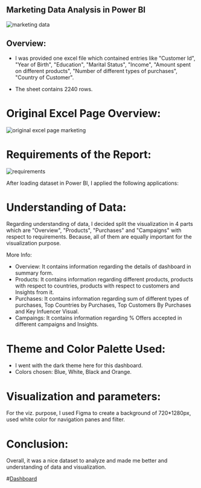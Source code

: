 ## Marketing Data Analysis in Power BI

![marketing data](https://user-images.githubusercontent.com/72240938/189922902-eada275a-a833-4e8f-9c80-c17dfd35ebb7.png)

## Overview: 

* I was provided one excel file which contained entries like "Customer Id", "Year of Birth", "Education", "Marital Status", "Income", "Amount spent on different products",
"Number of different types of purchases", "Country of Customer".

* The sheet contains 2240 rows.

# Original Excel Page Overview:

![original excel page marketing](https://user-images.githubusercontent.com/72240938/189924731-3bde0a35-5921-4afd-821e-cfd1ab92c59a.png)


# Requirements of the Report:
![requirements](https://user-images.githubusercontent.com/72240938/189925091-18ae5d8f-b50c-447d-b543-f88597c2dbd7.png)

After loading dataset in Power BI, I applied the following applications:

# Understanding of Data:

Regarding understanding of data, I decided split the visualization in 4 parts which are "Overview", "Products", "Purchases" and "Campaigns" with respect to requirements.
Because, all of them are equally important for the visualization purpose.

More Info:

* Overview: It contains information regarding the details of dashboard in summary form.
* Products: It contains information regarding different products, products with respect to countries, products with respect to customers and Insights from it.
* Purchases: It contains information regarding sum of different types of purchases, Top Countries by Purchases, Top Customers By Purchases and Key Infuencer Visual.
* Campaings: It contains information regarding % Offers accepted in different campaigns and Insights.

# Theme and Color Palette Used:

* I went with the dark theme here for this dashboard.
* Colors chosen: Blue, White, Black and Orange.

# Visualization and parameters:

For the viz. purpose, I used Figma to create a background of 720*1280px, used white color for navigation panes and filter.

# Conclusion:
Overall, it was a nice dataset to analyze and made me better and understanding of data and visualization.

#[Dashboard](https://app.powerbi.com/view?r=eyJrIjoiODdhOTM2MWItMTlmZi00MzEyLTllN2EtOWZmNGQ5MGQ0MDczIiwidCI6ImQ3MzA2Mjg2LTllYTUtNDUyNi05N2FjLTJmMzg2MzAwODY4MCJ9)




